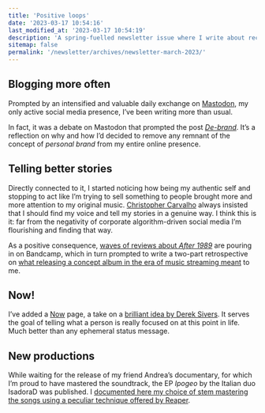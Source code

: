 ```yaml
---
title: 'Positive loops'
date: '2023-03-17 10:54:16'
last_modified_at: '2023-03-17 10:54:19'
description: 'A spring-fuelled newsletter issue where I write about recent developments with finding a better voice to express creativity and being more positive.'
sitemap: false
permalink: '/newsletter/archives/newsletter-march-2023/'
---
```

## Blogging more often

Prompted by an intensified and valuable daily exchange on [Mastodon](https://indieweb.social/@m2m), my only active social media presence, I’ve been writing more than usual.

In fact, it was a debate on Mastodon that prompted the post [*De-brand*](/blog/de-brand/). It’s a reflection on why and how I’d decided to remove any remnant of the concept of *personal brand* from my entire online presence.

## Telling better stories

Directly connected to it, I started noticing how being my authentic self and stopping to act like I’m trying to sell something to people brought more and more attention to my original music. [Christopher Carvalho](https://unlockyoursound.com/christopher-carvalho/) always insisted that I should find my voice and tell my stories in a genuine way. I think this is it: far from the negativity of corporate algorithm-driven social media I’m flourishing and finding that way.

As a positive consequence, [waves of reviews about *After 1989*](/blog/new-reviews-after-1989/) are pouring in on Bandcamp, which in turn prompted to write a two-part retrospective on [what releasing a concept album in the era of music streaming meant](/blog/releasing-an-album-as-an-independent-artist-pt1/) to me.

## Now!

I’ve added a [Now](/now/) page, a take on a [brilliant idea by Derek Sivers](https://nownownow.com/about). It serves the goal of telling what a person is really focused on at this point in life. Much better than any ephemeral status message.

## New productions

While waiting for the release of my friend Andrea’s documentary, for which I’m proud to have mastered the soundtrack, the EP *Ipogeo* by the Italian duo IsadoraD was published. I [documented here my choice of stem mastering the songs using a peculiar technique offered by Reaper](https://minutestomidnight.co.uk/work/music-production/mastering-ipogeo-ep/).